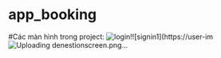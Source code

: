 # app_booking

#Các màn hình trong project:
![login](https://user-images.githubusercontent.com/97358392/192130224-27284d92-f6c2-474e-852a-0f52356fec41.png)!![signin1](https://user-im![Uploading denestionscreen.png…]()
